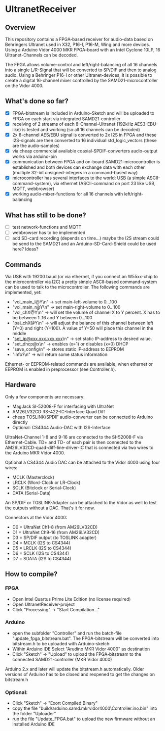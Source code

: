 

# UltranetReceiver

## Overview
This repository contains a FPGA-based receiver for audio-data based on Behringers Ultranet used in X32, P16-I, P16-M, Wing and more devices. Using a Arduino Vidor 4000 MKR FPGA-board with an Intel Cyclone 10LP, 16 Ultranet-Channels can be decoded.

The FPGA allows volume-control and left/right-balancing of all 16 channels into a single L/R-Signal that will be converted to SP/DIF and then to analog audio. Using a Behringer P16-I or other Ultranet-devices, it is possible to create a digital 16-channel mixer controlled by the SAMD21-microcontroller on the Vidor 4000.

## What's done so far?
* [x] FPGA-bitstream is included in Arduino-Sketch and will be uploaded to FPGA on each start via integrated SAMD21-controller
* [x] receiving of 2 streams of each 8-Channel-Ultranet (192kHz AES3-EBU-like) is tested and working (so all 16 channels can be decoded)
* [x] 2x 8-channel AES/EBU signal is converted to 2x I2S in FPGA and these I2S-signals are then converted to 16 individual std_logic_vectors (these are the audio-samples)
* [x] via cheap commercial available coaxial-SPDIF-converters audio-output works via arduino-pin
* [x] communication between FPGA and on-board SAMD21-microcontroller is established and both devices can exchange data with each other (multiple 32-bit unsigned-integers in a command-based way)
* [x] microcontroller has several interfaces to the world: USB (a simple ASCII-command-system), via ethernet (ASCII-command on port 23 like USB, MQTT, webbrowser)
* [x] working audio-mixer-functions for all 16 channels with left/right-balancing

## What has still to be done?
* [ ] test network-functions and MQTT
* [ ] webbrowser has to be implemented
* [ ] add SD-card recording (depends on time...) maybe the I2S stream could be send to the SAMD21 and an Arduino-SD-Card-Shield could be used here? Ideas?

## Commands
Via USB with 19200 baud (or via ethernet, if you connect an W55xx-chip to the microcontroller via I2C) a pretty simple ASCII-based command-system can be used to talk to the microcontroller. The following commands are implemented, yet:
* "vol_main_l@Y\n" -> set main-left-volume to 0...100
* "vol_main_r@Y\n" -> set main-right-volume to 0...100
* "vol_chX@Y\n" -> will set the volume of channel X to Y percent. X has to be between 1..16 and Y between 0...100
* "bal_chX@Y\n" -> will adjust the balance of this channel between left (Y=0) and right (Y=100). A value of Y=50 will place this channel in the middle
* "set_ip@xxx.xxx.xxx.xxx\n" -> set static IP-address to desired value.
* "set_dhcp@x\n" -> enables (x=1) or disables (x=0) DHCP
* "save_config\n" -> stores static IP-address to EEPROM
* "info?\n" -> will return some status information

Ethernet- or EEPROM-related commands are available, when ethernet or EEPROM is enabled in preprocessor (see Controller.h).

## Hardware
Only a few components are necessary:
* MagJack SI-52008-F for interfacing with UltraNet
* AM26LV32CD RS-422-IC-Interface Quad Diff
* cheap TOSLINK/SPDIF audio-converter can be connected to Arduino directly
* Optional: CS4344 Audio-DAC with I2S-Interface

UltraNet-Channel 1-8 and 9-16 are connected to the SI-52008-F via Ethernet-Cable. TD+ and TD- of each pair is then connected to the AM26LV32CD-quad-diff-line-driver-IC that is connected via two wires to the Arduino MKR Vidor 4000.

Optional a CS4344 Audio DAC can be attached to the Vidor 4000 using four wires:
* MCLK (Masterclock)
* LRCLK (Word-Clock or LR-Clock)
* SCLK (Bitclock or Serial-Clock)
* DATA (Serial-Data)

An SP/DIF or TOSLINK-Adapter can be attached to the Vidor as well to test the outputs without a DAC. That's it for now.

Connectors at the Vidor 4000:
* D0 = UltraNet Ch1-8 (from AM26LV32CD)
* D1 = UltraNet Ch9-16 (from AM26LV32CD)
* D3 = SP/DIF output (to TOSLINK adapter)
* D4 = MCLK (I2S to CS4344)
* D5 = LRCLK (I2S to CS4344)
* D6 = SCLK (I2S to CS4344)
* D7 = SDATA (I2S to CS4344)


## How to compile?
### FPGA
* Open Intel Quartus Prime Lite Edition (no license required)
* Open UltranetReceiver-project
* Click "Processing" -> "Start Compilation..."

### Arduino
* open the subfolder "Controller" and run the batch-file "update_fpga_bitstream.bat". The FPGA-bitstream will be converted into bitstream.h to be uploaded with Arduino-sketch
* Within Arduino IDE Select "Arudino MKR Vidor 4000" as destination
* Click "Sketch" -> "Upload" to upload the FPGA-bitstream to the connected SAMD21-controller (MKR Vidor 4000)

Arduino 2.x and later will update the bitstream.h automatically. Older versions of Arduino has to be closed and reopened to get the changes on bitstream.h

### Optional:
* Click "Sketch" -> "Exort Compiled Binary"
* copy the file "build\arduino.samd.mkrvidor4000\Controller.ino.bin" into the folder "Uploader"
* run the file "Update_FPGA.bat" to upload the new firmware without an installed Arduino IDE
